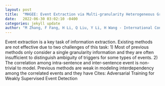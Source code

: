 ```yaml
---
layout: post
title:  "MHGEE: Event Extraction via Multi-granularity Heterogeneous Graph"
date:   2022-06-30 03:02:10 -0400
categories: jekyll update
author: "M Zhang, F Fang, H Li, Q Liu, Y Li, H Wang - International Conference on , 2022"
---
```

Event extraction is a key task of information extraction. Existing methods are not effective due to two challenges of this task: 1) Most of previous methods only consider a single granularity information and they are often insufficient to distinguish ambiguity of triggers for some types of events. 2) The correlation among intra-sentence and inter-sentence event is non-trivial to model. Previous methods are weak in modeling interdependency among the correlated events and they have  Cites: Adversarial Training for Weakly Supervised Event Detection